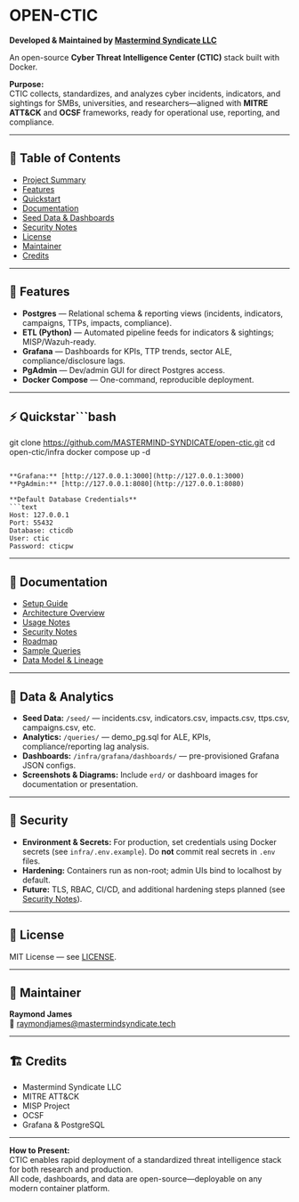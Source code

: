 # OPEN-CTIC  
**Developed & Maintained by [Mastermind Syndicate LLC](https://github.com/MASTERMIND-SYNDICATE)**  

An open-source **Cyber Threat Intelligence Center (CTIC)** stack built with Docker.  

**Purpose:**  
CTIC collects, standardizes, and analyzes cyber incidents, indicators, and sightings for SMBs, universities, and researchers—aligned with **MITRE ATT&CK** and **OCSF** frameworks, ready for operational use, reporting, and compliance.

***

## 🚩 Table of Contents
- [Project Summary](#project-summary)
- [Features](#-features)
- [Quickstart](#-quickstart)
- [Documentation](#-documentation)
- [Seed Data & Dashboards](#-data--analytics)
- [Security Notes](#-security)
- [License](#-license)
- [Maintainer](#-maintainer)
- [Credits](#-credits)

***

## 🚀 Features
- **Postgres** — Relational schema & reporting views (incidents, indicators, campaigns, TTPs, impacts, compliance).  
- **ETL (Python)** — Automated pipeline feeds for indicators & sightings; MISP/Wazuh-ready.  
- **Grafana** — Dashboards for KPIs, TTP trends, sector ALE, compliance/disclosure lags.  
- **PgAdmin** — Dev/admin GUI for direct Postgres access.  
- **Docker Compose** — One-command, reproducible deployment.  

***

## ⚡ Quickstar```bash
git clone https://github.com/MASTERMIND-SYNDICATE/open-ctic.git
cd open-ctic/infra
docker compose up -d
```

**Grafana:** [http://127.0.0.1:3000](http://127.0.0.1:3000)  
**PgAdmin:** [http://127.0.0.1:8080](http://127.0.0.1:8080)

**Default Database Credentials**  
```text
Host: 127.0.0.1
Port: 55432
Database: cticdb
User: ctic
Password: cticpw
```

***

## 📘 Documentation
- [Setup Guide](docs/setup.md)  
- [Architecture Overview](docs/architecture.md)  
- [Usage Notes](docs/usage.md)  
- [Security Notes](docs/security.md)  
- [Roadmap](docs/roadmap.md)  
- [Sample Queries](queries/)  
- [Data Model & Lineage](schema/)  

***

## 🧠 Data & Analytics
- **Seed Data:** `/seed/` — incidents.csv, indicators.csv, impacts.csv, ttps.csv, campaigns.csv, etc.  
- **Analytics:** `/queries/` — demo_pg.sql for ALE, KPIs, compliance/reporting lag analysis.  
- **Dashboards:** `/infra/grafana/dashboards/` — pre-provisioned Grafana JSON configs.  
- **Screenshots & Diagrams:** Include `erd/` or dashboard images for documentation or presentation.  

***

## 🔐 Security
- **Environment & Secrets:** For production, set credentials using Docker secrets (see `infra/.env.example`). Do **not** commit real secrets in `.env` files.  
- **Hardening:** Containers run as non-root; admin UIs bind to localhost by default.  
- **Future:** TLS, RBAC, CI/CD, and additional hardening steps planned (see [Security Notes](docs/security.md)).  

***

## 📄 License
MIT License — see [LICENSE](LICENSE).  

***

## 👤 Maintainer
**Raymond James**  
📧 [raymondjames@mastermindsyndicate.tech](mailto:raymondjames@mastermindsyndicate.tech)  

***

## 🏗️ Credits
- Mastermind Syndicate LLC  
- MITRE ATT&CK  
- MISP Project  
- OCSF  
- Grafana & PostgreSQL  

***

**How to Present:**  
CTIC enables rapid deployment of a standardized threat intelligence stack for both research and production.  
All code, dashboards, and data are open-source—deployable on any modern container platform.
